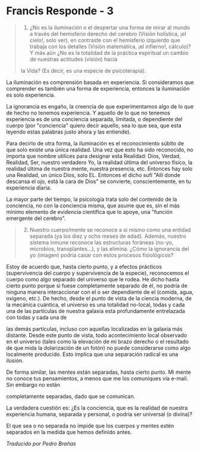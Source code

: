 # Francis Responde - 3

>1. ¿No es la iluminación o el despertar una forma de mirar al mundo a través del hemisferio derecho del cerebro (Visión holística, ¡el cielo!, solo ver), en contraste con el hemisferio izquierdo que trabaja con los detalles (Visión matemática, ¡el infierno!, cálculo)? Y más aún ¿No es la totalidad de la práctica espiritual un cambio de nuestras actitudes (visión) hacia
>
>la Vida? (Es decir, es una especie de psicoterapia).

La iluminación es comprensión basada en experiencia. Si consideramos que comprender es también una forma de experiencia, entonces la iluminación es solo experiencia.

La ignorancia es engaño, la creencia de que experimentamos algo de lo que de hecho no tenemos experiencia. Y aquello de lo que no tenemos experiencia es de una conciencia separada, limitada, o dependiente del cuerpo (por "conciencia" quiero decir aquello, sea lo que sea, que esta leyendo estas palabras justo ahora y las entiende).

Para decirlo de otra forma, la iluminación es el reconocimiento súbito de que solo existe una única realidad. Una vez que esto ha sido reconocido, no importa que nombre utilices para designar esta Realidad: Dios, Verdad, Realidad, Ser, nuestro verdadero Yo, la realidad última del universo físico, la realidad última de nuestra mente, nuestra presencia, etc. Entonces hay solo una Realidad, un único Dios, solo EL. Entonces el dicho sufí "Allí donde descansa el ojo, está la cara de Dios" se convierte, conscientemente, en tu experiencia diaria.

La mayor parte del tiempo, la psicología trata solo del contenido de la conciencia, no con la conciencia misma, que asume que es, sin el más mínimo elemento de evidencia científica que lo apoye, una "función emergente del cerebro".

>2. Nuestro cuerpo/mente se reconoce a si mismo como una entidad separada (ya los diez y ocho meses de edad). Además, nuestro sistema inmune reconoce las estructuras foráneas (no-yo, microbios, transplantes...), y las elimina. ¿Cómo la ignorancia del yo (imagen) podría casar con estos procesos fisiológicos?

Estoy de acuerdo que, hasta cierto punto, y a efectos prácticos (supervivencia del cuerpo y supervivencia de la especie), reconocemos el cuerpo como algo separado del universo que le rodea. He dicho hasta cierto punto porque si fuese completamente separado de él, no podría de ninguna manera interaccionar con el o ser dependiente de el (comida, agua, oxigeno, etc.). De hecho, desde el punto de vista de la ciencia moderna, de la mecánica cuántica, el universo es una totalidad no-local, todas y cada una de las partículas de nuestra galaxia esta profundamente entrelazada con todas y cada una de

las demás partículas, incluso con aquellas localizadas en la galaxia más distante. Desde este punto de vista, todo acontecimiento local observado en el universo (tales como la elevación de mi brazo derecho o el resultado de que mida la dolarización de un fotón) no puede considerarse como algo localmente producido. Esto implica que una separación radical es una ilusión.

De forma similar, las mentes están separadas, hasta cierto punto. Mi mente no conoce tus pensamientos, a menos que me los comuniques vía e-mail. Sin embargo no están

completamente separadas, dado que se comunican.

La verdadera cuestión es: ¿Es la conciencia, que es la realidad de nuestra experiencia humana, separada y personal, o podría ser universal (o divina)?

El que sea o no separada no impide que los cuerpos y mentes estén separados en la medida que hemos definido antes.

_Traducido por Pedro Brañas_

